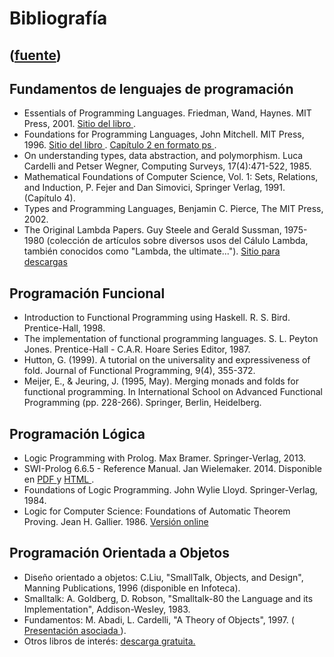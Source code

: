 # Bibliografía
([fuente](https://campus.exactas.uba.ar/course/view.php?id=1059&section=13))
---
##  Fundamentos de lenguajes de programación

  - Essentials of Programming Languages. Friedman, Wand, Haynes. MIT Press, 2001. [ Sitio del libro ](http://mitpress.mit.edu/catalog/item/default.asp?ttype=2&tid=4676) . 
  - Foundations for Programming Languages, John Mitchell. MIT Press, 1996. [ Sitio del libro ](http://mitpress.mit.edu/catalog/item/default.asp?ttype=2&tid=3460) . [ Capítulo 2 en formato ps ](http://theory.stanford.edu/~jcm/books/fpl-chap2.ps) . 
  - On understanding types, data abstraction, and polymorphism. Luca Cardelli and Petser Wegner, Computing Surveys, 17(4):471-522, 1985. 
  - Mathematical Foundations of Computer Science, Vol. 1: Sets, Relations, and Induction, P. Fejer and Dan Simovici, Springer Verlag, 1991. (Capítulo 4). 
  - Types and Programming Languages, Benjamin C. Pierce, The MIT Press, 2002. 
  - The Original Lambda Papers. Guy Steele and Gerald Sussman, 1975-1980 (colección de artículos sobre diversos usos del Cálulo Lambda, también conocidos como "Lambda, the ultimate..."). [ Sitio para descargas ](http://library.readscheme.org/page1.html)

##  Programación Funcional

  - Introduction to Functional Programming using Haskell. R. S. Bird. Prentice-Hall, 1998. 
  - The implementation of functional programming languages. S. L. Peyton Jones. Prentice-Hall - C.A.R. Hoare Series Editor, 1987. 
  - Hutton, G. (1999). A tutorial on the universality and expressiveness of fold. Journal of Functional Programming, 9(4), 355-372. 
  - Meijer, E., & Jeuring, J. (1995, May). Merging monads and folds for functional programming. In International School on Advanced Functional Programming (pp. 228-266). Springer, Berlin, Heidelberg. 

##  Programación Lógica

  - Logic Programming with Prolog. Max Bramer. Springer-Verlag, 2013. 
  - SWI-Prolog 6.6.5 - Reference Manual. Jan Wielemaker. 2014. Disponible en [ PDF ](http://www.swi-prolog.org/download/stable/doc/SWI-Prolog-6.6.5.pdf) y [ HTML ](http://www.swi-prolog.org/pldoc/doc_for?object=manual) . 
  - Foundations of Logic Programming. John Wylie Lloyd. Springer-Verlag, 1984. 
  - Logic for Computer Science: Foundations of Automatic Theorem Proving. Jean H. Gallier. 1986. [ Versión online ](http://www.cis.upenn.edu/~jean/gbooks/logic.html)

##  Programación Orientada a Objetos

  - Diseño orientado a objetos: C.Liu, "SmallTalk, Objects, and Design", Manning Publications, 1996 (disponible en Infoteca). 
  - Smalltalk: A. Goldberg, D. Robson, "Smalltalk-80 the Language and its Implementation", Addison-Wesley, 1983. 
  - Fundamentos: M. Abadi, L. Cardelli, "A Theory of Objects", 1997. ( [ Presentación asociada ](http://citeseerx.ist.psu.edu/viewdoc/download?doi=10.1.1.187.4575&rep=rep1&type=pdf) ). 
  - Otros libros de interés: [ descarga gratuita. ](http://stephane.ducasse.free.fr/FreeBooks.html)


